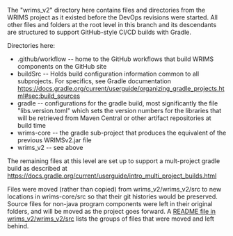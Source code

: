 The "wrims_v2" directory here contains files and directories from the WRIMS project as it existed before the DevOps revisions were started.
All other files and folders at the root level in this branch and its descendants are structured to support GitHub-style CI/CD builds with Gradle.

Directories here:
-  .github/workflow -- home to the GitHub workflows that build WRIMS components on the GitHub site
-  buildSrc -- Holds build configuration information common to all subprojects. For specifics, see Gradle documentation https://docs.gradle.org/current/userguide/organizing_gradle_projects.html#sec:build_sources
-  gradle -- configurations for the gradle build, most significantly the file "libs.version.toml" which sets the version numbers for the libraries that will be retrieved from Maven Central or other artifact repositories at build time
-  wrims-core -- the gradle sub-project that produces the equivalent of the previous WRIMSv2.jar file
-  wrims_v2 -- see above

The remaining files at this level are set up to support a mult-project gradle build as described at https://docs.gradle.org/current/userguide/intro_multi_project_builds.html

Files were moved (rather than copied) from wrims_v2/wrims_v2/src to new locations in wrims-core/src so that their git histories would be preserved. Source files for non-java program components were left in their original folders, and will be moved as the project goes forward. A [README file in wrims_v2/wrims_v2/src](./wrims_v2/wrims_v2/src/README.md) lists the groups of files that were moved and left behind.
